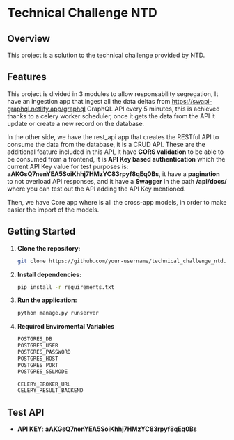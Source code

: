 # Technical Challenge NTD

## Overview

This project is a solution to the technical challenge provided by NTD. 

## Features

This project is divided in 3 modules to allow responsability segregation, It have an ingestion app that ingest all the data deltas from https://swapi-graphql.netlify.app/graphql GraphQL API every 5 minutes, this is achieved thanks to a celery worker scheduler, once it gets the data from the API it update or create a new record on the database.

In the other side, we have the rest_api app that creates the RESTful API to consume the data from the database, it is a CRUD API. These are the additional feature included in this API, it have **CORS validation** to be able to be consumed from a frontend, it is **API Key based authentication** which the current API Key value for test purposes is: **aAKGsQ7nenYEA5SoiKhhj7HMzYC83rpyf8qEq0Bs**, it have a **pagination** to not overload API responses, and it have a **Swagger** in the path **/api/docs/** where you can test out the API adding the API Key mentioned.

Then, we have Core app where is all the cross-app models, in order to make easier the import of the models.

## Getting Started

1. **Clone the repository:**
    ```bash
    git clone https://github.com/your-username/technical_challenge_ntd.git
    ```
2. **Install dependencies:**
    ```bash
    pip install -r requirements.txt
    ```
3. **Run the application:**
    ```bash
    python manage.py runserver
    ```

4. **Required Enviromental Variables**
    ```bash
    POSTGRES_DB
    POSTGRES_USER
    POSTGRES_PASSWORD
    POSTGRES_HOST
    POSTGRES_PORT
    POSTGRES_SSLMODE

    CELERY_BROKER_URL
    CELERY_RESULT_BACKEND
    ``` 

## Test API

- **API KEY**: **aAKGsQ7nenYEA5SoiKhhj7HMzYC83rpyf8qEq0Bs**